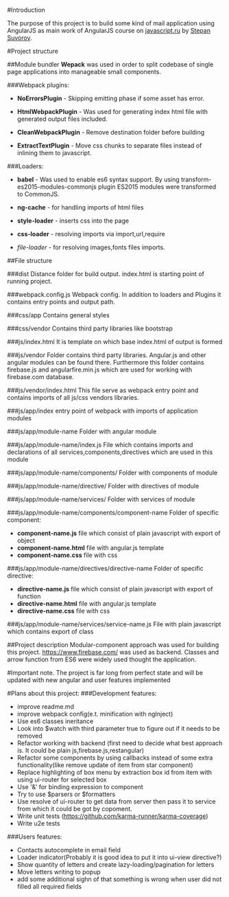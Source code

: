 #Introduction

The purpose of this project is to build some kind of mail application using AngularJS as main work of AngularJS course
on [javascript.ru](http://learn.javascript.ru/courses/angular) by [Stepan Suvorov](http://stepansuvorov.com/).


#Project structure

##Module bundler
**Wepack** was used in order to split codebase of single page applications into manageable small components.

###Webpack plugins:

- **NoErrorsPlugin** - Skipping emitting phase if some asset has error.

- **HtmlWebpackPlugin** - Was used for generating index html file with generated output files included.

- **CleanWebpackPlugin** - Remove destination folder before building

- **ExtractTextPlugin** - Move css chunks to separate files instead of inlining them to javascript.

###Loaders:

- **babel** - Was used to enable es6 syntax support.
By using transform-es2015-modules-commonjs plugin ES2015 modules were transformed to CommonJS.

- **ng-cache** - for handling imports of html files

- **style-loader** - inserts css into the page

- **css-loader** - resolving imports via import,url,require

- *file-loader* - for resolving images,fonts files imports.




##File structure

###dist
Distance folder for build output. index.html is starting point of running project.

###webpack.config.js
Webpack config. In addition to loaders and Plugins it contains entry points and output path.

###css/app
Contains general styles

###css/vendor
Contains third party libraries like bootstrap

###js/index.html
It is template on which base index.html of output is formed

###js/vendor
Folder contains third party libraries. Angular.js and other angular modules can be found there.
Furthermore this folder contains firebase.js and angularfire.min.js which are used for working with firebase.com database.

###js/vendor/index.html
This file serve as webpack entry point and contains imports of all js/css vendors libraries.

###js/app/index
entry point of webpack with imports of application modules

###js/app/module-name
Folder with angular module

###js/app/module-name/index.js
File which contains imports and declarations of all services,components,directives which are used in this module

###js/app/module-name/components/
Folder with components of module

###js/app/module-name/directive/
Folder with directives of module

###js/app/module-name/services/
Folder with services of module

###js/app/module-name/components/component-name
Folder of specific component:
 - **component-name.js** file which consist of plain javascript with export of object
 - **component-name.html** file with angular.js template
 - **component-name.css** file with css

 ###js/app/module-name/directives/directive-name
 Folder of specific directive:
  - **directive-name.js** file which consist of plain javascript with export of function
  - **directive-name.html** file with angular.js template
  - **directive-name.css** file with css

###js/app/module-name/services/service-name.js
File with plain javascript which contains export of class

##Project description
Modular-component approach was used for building this project.
https://www.firebase.com/ was used as backend.
Classes and arrow function from ES6 were widely used thought the application.

#Important note.
The project is far long from perfect state and will be updated with new angular and user features implemented

#Plans about this project:
###Development features:
- improve readme.md
- improve webpack config(e.t. minification with ngInject)
- Use es6 classes ineritance
- Look into $watch with third  parameter true to figure out if it needs to be removed
- Refactor working with backend (first need to decide what best approach is. It could be plain js,firebase.js,restangular)
- Refactor some components by using callbacks instead of some extra functionality(like remove update of item from star component)
- Replace highlighting of box menu by extraction box id from item with using ui-router for selected box
- Use '&' for binding expression to component
- Try to use $parsers or $formatters
- Use resolve of ui-router to get data from server then pass it to service from which it could be got by copoment.
- Write unit tests (https://github.com/karma-runner/karma-coverage)
- Write u2e tests

###Users features:
- Contacts autocomplete in email field
- Loader indicator(Probably it is good idea to put it into ui-view directive?)
- Show quantity of letters and create lazy-loading/pagination for letters
- Move letters writing to popup
- add some additional sighn of that something is wrong when user did not filled all required fields